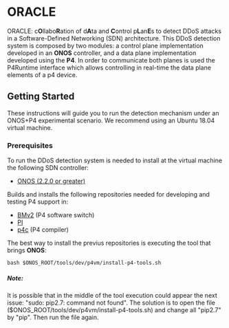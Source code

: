 # ORACLE

ORACLE: c**O**llabo**R**ation of d**A**ta and **C**ontrol p**L**an**E**s to detect DDoS attacks in a Software-Defined Networking (SDN) architecture. This DDoS detection system is composed by two modules: a control plane implementation developed in an **ONOS** controller, and a data plane implementation developed using the **P4**.  In order to communicate both planes is used the P4Runtime interface which allows controlling in real-time the data plane elements of a p4 device.

## Getting Started

These instructions will guide you to run the detection mechanism under an ONOS+P4 experimental scenario. We recommend using an Ubuntu 18.04 virtual machine.

### Prerequisites

To run the DDoS detection system is needed to install at the virtual machine the following SDN controller:

- [ONOS (2.2.0 or greater)](https://wiki.onosproject.org/display/ONOS/Development+Environment+Setup "ONOS")

Builds and installs the following repositories needed for developing and testing P4 support in:

- [BMv2](https://github.com/p4lang/behavioral-model) (P4 software switch)
- [PI](https://github.com/p4lang/PI)
- [p4c](https://github.com/p4lang/p4c) (P4 compiler)

The best way to install the previus repositories is executing the tool that brings **ONOS**:

```
bash $ONOS_ROOT/tools/dev/p4vm/install-p4-tools.sh
```

##### Note:
It is possible that in the middle of the tool execution could appear the next issue: "sudo: pip2.7: command not found". The solution is to open the file ($ONOS_ROOT/tools/dev/p4vm/install-p4-tools.sh) and change all "pip2.7" by "pip". Then run the file again.
